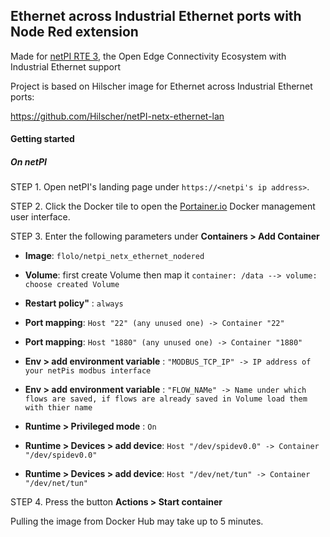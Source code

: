 ## Ethernet across Industrial Ethernet ports with Node Red extension

Made for [netPI RTE 3](https://www.netiot.com/netpi/), the Open Edge Connectivity Ecosystem with Industrial Ethernet support

Project is based on Hilscher image for Ethernet across Industrial Ethernet ports: 

https://github.com/Hilscher/netPI-netx-ethernet-lan


#### Getting started

##### On netPI

STEP 1. Open netPI's landing page under `https://<netpi's ip address>`.

STEP 2. Click the Docker tile to open the [Portainer.io](http://portainer.io/) Docker management user interface.

STEP 3. Enter the following parameters under **Containers > Add Container**

* **Image**: `flolo/netpi_netx_ethernet_nodered`

* **Volume**: first create Volume then map it `container: /data --> volume: choose created Volume`

* **Restart policy"** : `always`

* **Port mapping**: `Host "22" (any unused one) -> Container "22"`
* **Port mapping**: `Host "1880" (any unused one) -> Container "1880"`

* **Env > add environment variable** : `"MODBUS_TCP_IP" -> IP address of your netPis modbus interface` 
+ **Env > add environment variable** : `"FLOW_NAMe" -> Name under which flows are saved, if flows are already saved in Volume load them with thier name` 

* **Runtime > Privileged mode** : `On`

* **Runtime > Devices > add device**: `Host "/dev/spidev0.0" -> Container "/dev/spidev0.0"`

* **Runtime > Devices > add device**: `Host "/dev/net/tun" -> Container "/dev/net/tun"`

STEP 4. Press the button **Actions > Start container**

Pulling the image from Docker Hub may take up to 5 minutes.
